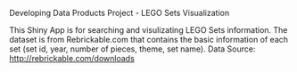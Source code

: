 Developing Data Products Project - LEGO Sets Visualization

This Shiny App is for searching and visulizating LEGO Sets information.
The dataset is from Rebrickable.com that contains the basic information of each set (set id, year, number of pieces, theme, set name).
Data Source: http://rebrickable.com/downloads
